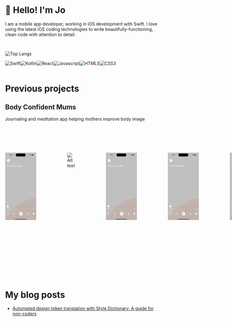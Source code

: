 # 👋     Hello! I'm Jo

I am a mobile app developer, working in iOS development with Swift. I love using the latest iOS coding technologies to write beautifully-functioning, clean code with attention to detail.

<br/>

![Top Langs](https://github-readme-stats.vercel.app/api/top-langs/?username=yager-j&exclude_repo=jahai-vs-jedek,Models-of-linguistic-convergence-in-a-hunter-gatherer-community,my-portfolio) 

<img align="left" alt="Swift" src="https://img.shields.io/badge/Swift-F05138.svg?style=for-the-badge&logo=Swift&logoColor=white"/>

<img align="left" alt="Kotlin" src="https://img.shields.io/badge/Kotlin-7F52FF.svg?style=for-the-badge&logo=Kotlin&logoColor=white"/>

<img align="left" alt="React" src="https://img.shields.io/badge/React-61DAFB.svg?style=for-the-badge&logo=React&logoColor=black"/>

<img align="left" alt="Javascript" src="https://img.shields.io/badge/JavaScript-F7DF1E.svg?style=for-the-badge&logo=JavaScript&logoColor=black"/>

<img align="left" alt="HTML5" src="https://img.shields.io/badge/HTML5-E34F26.svg?style=for-the-badge&logo=HTML5&logoColor=white"/>

<img align="left" alt="CSS3" src="https://img.shields.io/badge/CSS3-1572B6.svg?style=for-the-badge&logo=CSS3&logoColor=white"/>

<br/>
<br/>

# Previous projects

## 

## Body Confident Mums
Journaling and meditation app helping mothers improve body image

<div style="margin-top:100px; display:flex; column-gap: 100px">
  <img align="left" width=100 src="images/ThankYouBody-iPhone14Pro.gif" alt="Alt text" title="Optional title"/>
  <img align="left" width=100 src="images/JournalingSpeechToText-iPhone14Pro.gif" alt="Alt text" title="Optional title"/>
  <img align="left" width=100 src="images/ThankYouBody-iPhone14Pro.gif" alt="Alt text" title="Optional title"/>
  <img align="left" width=100 src="images/ThankYouBody-iPhone14Pro.gif" alt="Alt text" title="Optional title"/>
  <img align="left" width=100 src="images/ThankYouBody-iPhone14Pro.gif" alt="Alt text" title="Optional title"/>
</div>

<br/><br/>
<br/><br/>
<br/><br/>
<br/><br/>
<br/>
<br/>

# My blog posts

<!-- BLOG-POST-LIST:START -->
- [Automated design token translation with Style Dictionary: A guide for non-coders](https://medium.com/@joyager/automated-design-token-translation-with-style-dictionary-2a8a3eab7e7c?source=rss-97bdfb24eaa1------2)
<!-- BLOG-POST-LIST:END -->
